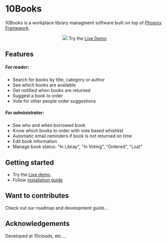 # 10Books

10Books is a workplace library managment software built on top of [Phoenix Framework](https://phoenixframework.org/).

<p align="center">
  <img src="https://dl.dropboxusercontent.com/s/xakzy76pg8crudu/app-screenshot.png" />
  Try the <a href="http://live-demo-url.com">Live Demo</a>
</p>

## Features
##### For reader:
* Search for books by title, category or author
* See which books are available
* Get notified when books are returned
* Suggest a book to order
* Vote for other people order suggestions
##### For administrator:
* See who and when borrowed book
* Know which books to order with vote based whishlist
* Automatic email reminders if book is not returned on time
* Edit book information
* Manage book status: "In Libray", "In Voting", "Ordered", "Lost"

## Getting started
* Try the [Live demo](http://live-demo-url.com).
* Follow [Installation guide](https://github.com/10clouds/10Books/wiki/Installation-guide)

## Want to contributes
Check out our roadmap and development guide...

## Acknowledgements
Developed at 10clouds, etc....
